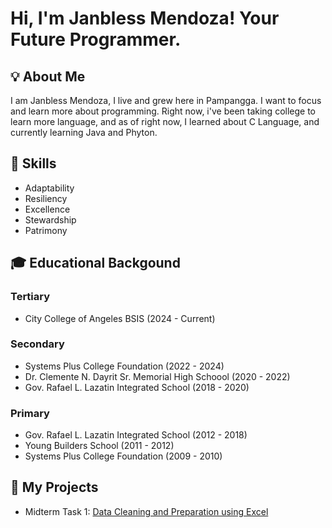 # Hi, I'm Janbless Mendoza! Your Future Programmer.

## 💡 About Me

  I am Janbless Mendoza, I live and grew here in Pampangga. I want to focus and learn more about programming. Right now, i've been taking college to learn more language, and as of right now, I learned about C Language, and currently learning Java and Phyton.

## 💪 Skills

- Adaptability                    
- Resiliency
- Excellence
- Stewardship
- Patrimony

## 🎓 Educational Backgound

### Tertiary
- City College of Angeles BSIS (2024 - Current)
 
### Secondary 
- Systems Plus College Foundation (2022 - 2024)
- Dr. Clemente N. Dayrit Sr. Memorial High Schoool (2020 - 2022)
- Gov. Rafael L. Lazatin Integrated School (2018 - 2020)
 
### Primary
- Gov. Rafael L. Lazatin Integrated School (2012 - 2018)
- Young Builders School (2011 - 2012)
- Systems Plus College Foundation (2009 - 2010)

## 📖 My Projects

- Midterm Task 1: [Data Cleaning and Preparation using Excel](https://github.com/Jmendoza24-0046/Jmendoza/blob/main/Midterm%20Task%201/task1.md)
